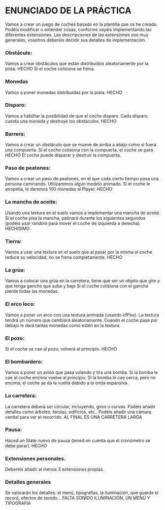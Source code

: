 # ENUNCIADO DE LA PRÁCTICA

Vamos a crear un juego de coches basado en la plantilla que os he creado. Podéis modificar o extender cosas, conforme vayáis implementando las diferentes extensiones.
Las descripciones de las extensiones son muy generales, vosotros deberéis decidir sus detalles de implementación.

### Obstáculo:

Vamos a crear obstáculos que están distribuidos aleatoriamente por la pista. HECHO
Si el coche colisiona se frena.

### Monedas

Vamos a poner monedas distribuidas por la pista.  HECHO 

### Disparo:
 
Vamos a habilitar la posibilidad de que el coche dispare. Cada disparo cuesta una moneda y destruye los obstáculos. HECHO


### Barrera:

Vamos a crear un obstáculo que se mueve de arriba a abajo como si fuera una compuerta. 
Si el coche colisiona con la compuerta, el coche se para. HECHO
El coche puede disparar y destruir la compuerta.

### Paso de peatones:

Vamos a crear un paso de peatones, en el que cada cierto tiempo pasa una persona caminando. 
Utilizaremos algún modelo animado.
Si el coche le atropella, le daremos 100 monedas al Player. HECHO


### La mancha de aceite:

Usando una textura en el suelo vamos a implementar una mancha de aceite. Si el coche pisa la mancha, patinará durante los siguientes segundos (podéis usar random para mover el coche de izquierda a derecha). HECHISIMO

### Tierra:

Vamos a usar una textura en el suelo que al pasar por la misma el coche reduce su velocidad, no se frena completamente.  HECHO


### La grúa:

Vamos a colocar una grúa en la carretera, tiene que ser un objeto que gire y que tenga gancho que suba y baje
Si el coche colisiona con el gancho pierde todas las monedas.

### El arco loco:

Vamos a poner un arco con una textura animada (usando ofFbo). 
La textura tendrá un número que cambiará aleatoriamente.
Cuando el coche pase por debajo le dará tantas monedas como estén en la textura.


### El pozo:

Si el coche se cae al pozo, volverá al principio. HECHO


### El bombardero:

Vamos a poner un avión que pasa volando y tira una bomba. 
Si la bomba le cae al coche encima vuelve al principio.
Si la bomba le cae cerca, pero no encima, el coche se da la vuelta debido a la onda expansiva. 

### La carretera:

La carretera deberá ser circular, incluyendo, giros o curvas.
Podéis añadir detalles como árboles, farolas, edificios, etc..
Podéis añadir una cámara cenital para ver el recorrido. AL FINAL ES UNA CARRETERA LARGA

### Pausa:

Haced un State nuevo de pausa (tened en cuenta que el cronómetro se debe parar). HECHO

### Extensiones personales.

Deberéis añadir al menos 3 extensiones propias.

### Detalles generales

Se valorarán los detalles: el menú, tipografías, la iluminación, que guarde el record, efectos de sonido... FALTA SONIDO ILUMINACIÓN, UN MENÚ Y TIPOGRAFÍA
